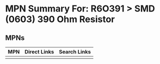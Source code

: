 



# MPN Summary For: R6O391 > SMD (0603) 390 Ohm Resistor

## MPNs
  

|MPN|Direct Links|Search Links|
| :--- | :--- | :--- |
||||
